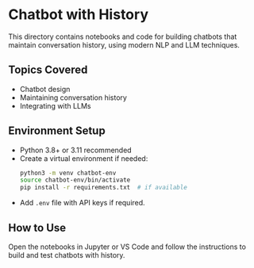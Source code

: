 # Chatbot with History

This directory contains notebooks and code for building chatbots that maintain conversation history, using modern NLP and LLM techniques.

## Topics Covered
- Chatbot design
- Maintaining conversation history
- Integrating with LLMs

## Environment Setup
- Python 3.8+ or 3.11 recommended
- Create a virtual environment if needed:
  ```bash
  python3 -m venv chatbot-env
  source chatbot-env/bin/activate
  pip install -r requirements.txt  # if available
  ```
- Add `.env` file with API keys if required.

## How to Use
Open the notebooks in Jupyter or VS Code and follow the instructions to build and test chatbots with history.
